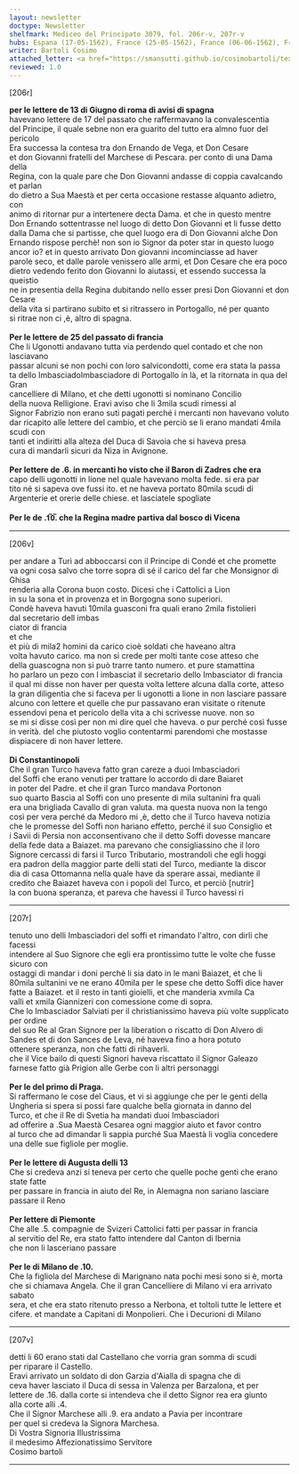 ```yaml
---
layout: newsletter
doctype: Newsletter
shelfmark: Mediceo del Principato 3079, fol. 206r-v, 207r-v
hubs: Espana (17-05-1562), France (25-05-1562), France (06-06-1562), France (10-06-1562), Istanbul (dd-mm-1562), Praha (01-06-1562), Augsburg (13-06-1562), Piemonte (dd-mm-1562), Milano (10-06-1562)
writer: Bartoli Cosimo
attached_letter: <a href="https://smansutti.github.io/cosimobartoli/texts/TBD/">TBD</a>
reviewed: 1.0
---
```


[206r]  
  
  
<strong>per le lettere de 13 di Giugno di roma di avisi di spagna</strong>  
havevano lettere de 17 del passato che raffermavano la convalescentia  
del Principe, il quale sebne non era guarito del tutto era almno fuor del pericolo  
Era successa la contesa tra don Ernando de Vega, et Don Cesare  
et don Giovanni fratelli del Marchese di Pescara. per conto di una Dama della  
Regina, con la quale pare che Don Giovanni andasse di coppia cavalcando et parlan  
do dietro a Sua Maestà et per certa occasione restasse alquanto adietro, con  
animo di ritornar pur a intertenere decta Dama. et che in questo mentre  
Don Ernando sottentrasse nel luogo di detto Don Giovanni et li fusse detto  
dalla Dama che si partisse, che quel luogo era di Don Giovanni alche Don  
Ernando rispose perchè! non son io Signor da poter star in questo luogo  
ancor io? et in questo arrivato Don giovanni incominciasse ad haver  
parole seco, et dalle parole venissero alle armi, et Don Cesare che era poco  
dietro vedendo ferito don Giovanni lo aiutassi, et essendo successa la queistio  
ne in presentia della Regina dubitando nello esser presi Don Giovanni et don Cesare  
della vita si partirano subito et si ritrassero in Portogallo, né per quanto  
si ritrae non ci ,è, altro di spagna.  
<br/><strong>Per le lettere de 25 del passato di francia</strong>  
Che li Ugonotti andavano tutta via perdendo quel contado et che non lasciavano  
passar alcuni se non pochi con loro salvicondotti, come era stata la passa  
ta dello ImbasciadoImbasciadore di Portogallo in là, et la ritornata in qua del Gran  
cancelliere di Milano, et che detti ugonotti si nominano Concilio  
della nuova Relligione. Eravi aviso che li 3mila scudi rimessi al  
Signor Fabrizio non erano suti pagati perché i mercanti non havevano voluto  
dar ricapito alle lettere del cambio, et che perciò se li erano mandati 4mila scudi con  
tanti et indiritti alla alteza del Duca di Savoia che si haveva presa  
cura di mandarli sicuri da Niza in Avignone.  
<br/><strong>Per lettere de .6. in mercanti ho visto che il Baron di Zadres che era</strong>  
capo delli ugonotti in lione nel quale havevano molta fede. si era par  
tito né si sapeva ove fussi ito. et ne haveva portato 80mila scudi di  
Argenterie et orerie delle chiese. et lasciatele spogliate  
<br/><strong>Per le de .1̅0̅. che la Regina madre partiva dal bosco di Vicena</strong>  
  
---  

[206v]  
  
  
per andare a Turì ad abboccarsi con il Principe di Condé et che promette  
va ogni cosa salvo che torre sopra di sé il carico del far che Monsignor di Ghisa  
renderia alla Corona buon costo. Dicesi che i Cattolici a Lion  
in su la sona et in provenza et in Borgogna sono superiori.  
Condè haveva havuti 10mila guasconi fra quali erano 2mila fistolieri  
dal secretario dell imbas  
ciator di francia  
et che  
et più di mila2 homini da carico cioè soldati che haveano altra  
volta havuto carico. ma non si crede per molti tante cose atteso che  
della guascogna non si può trarre tanto numero. et pure stamattina  
ho parlaro un pezo con l imbasciat il secretario dello Imbasciator di francia  
il qual mi disse non haver per questa volta lettere alcuna dalla corte, atteso  
la gran diligentia che si faceva per li ugonotti a lione in non lasciare passare  
alcuno con lettere et quelle che pur passavano eran visitate o ritenute  
essendovi pena et pericolo della vita a chi scrivesse nuove. non so  
se mi si disse così per non mi dire quel che haveva. o pur perché così fusse  
in verità. del che piutosto voglio contentarmi parendomi che mostasse  
dispiacere di non haver lettere.  
<br/><strong>Di Constantinopoli</strong>  
Che il gran Turco haveva fatto gran careze a duoi Imbasciadori  
del Soffi che erano venuti per trattare lo accordo di dare Baiaret  
in poter del Padre. et che il gran Turco mandava Portonon  
suo quarto Bascia al Soffi con uno presente di mila sultanini fra quali  
era una brigliada Cavallo di gran valuta. ma questa nuova non la tengo  
così per vera perché da Medoro mi ,è, detto che il Turco haveva notizia  
che le promesse del Soffi non hariano effetto, perché il suo Consiglio et  
i Savii di Persia non acconsentivano che il detto Soffi dovesse mancare  
della fede data a Baiazet. ma parevano che consigliassino che il loro  
Signore cercassi di farsi il Turco Tributario, mostrandoli che egli hoggi  
era padron della maggior parte delli stati del Turco, mediante la discor  
dia di casa Ottomanna nella quale have da sperare assai, mediante il  
credito che Baiazet haveva con i popoli del Turco, et perciò [nutrir]  
la con buona speranza, et pareva che havessi il Turco havessi ri  
  
---  

[207r]  
  
  
tenuto uno delli Imbasciadori del soffi et rimandato l'altro, con dirli che facessi  
intendere al Suo Signore che egli era prontissimo tutte le volte che fusse sicuro con  
ostaggi di mandar i doni perché li sia dato in le mani Baiazet, et che li  
80mila sultanini ve ne erano 40mila per le spese che detto Soffi dice haver  
fatte a Baiazet. et il resto in tanti gioielli, et che manderia xvmila Ca  
valli et xmila Giannizeri con comessione come di sopra.  
Che lo Imbasciador Salviati per il christianissimo haveva più volte supplicato per ordine  
del suo Re al Gran Signore per la liberation o riscatto di Don Alvero di  
Sandes et di don Sances de Leva, né haveva fino a hora potuto  
ottenere speranza, non che fatti di rihaverli.  
che il Vice bailo di questi Signori haveva riscattato il Signor Galeazo  
farnese fatto già Prigion alle Gerbe con li altri personaggi  
<br/><strong>Per le del primo di Praga.</strong>  
Si raffermano le cose del Ciaus, et vi si aggiunge che per le genti della  
Ungheria si spera si possi fare qualche bella giornata in danno del  
Turco, et che il Re di Svetia ha mandati duoi Imbasciadori  
ad offerire a .Sua Maestà Cesarea ogni maggior aiuto et favor contro  
al turco che ad dimandar li sappia purché Sua Maestà li voglia concedere  
una delle sue figliole per moglie.  
<br/><strong>Per le lettere di Augusta delli 13</strong>  
Che si credeva anzi si teneva per certo che quelle poche genti che erano state fatte  
per passare in francia in aiuto del Re, in Alemagna non sariano lasciare  
passare il Reno  
<br/><strong>Per lettere di Piemonte</strong>  
Che alle .5. compagnie de Svizeri Cattolici fatti per passar in francia  
al servitio del Re, era stato fatto intendere dal Canton di Ibernia  
che non li lasceriano passare  
<br/><strong>Per le di Milano de .10.</strong>  
Che la figliola del Marchese di Marignano nata pochi mesi sono si è, morta  
che si chiamava Angela. Che il gran Cancelliere di Milano vi era arrivato sabato  
sera, et che era stato ritenuto presso a Nerbona, et toltoli tutte le lettere et  
cifere. et mandate a Capitani di Monpolieri. Che i Decurioni di Milano  
  
---  

[207v]  
  
  
detti li 60 erano stati dal Castellano che vorria gran somma di scudi  
per riparare il Castello.  
Eravi arrivato un soldato di don Garzia d'Aialla di spagna che di  
ceva haver lasciato il Duca di sessa in Valenza per Barzalona, et per  
lettere de .16. dalla corte si intendeva che il detto Signor rea era giunto  
alla corte alli .4.  
Che il Signor Marchese alli .9. era andato a Pavia per incontrare  
per quel si credeva la Signora Marchesa.  
Di Vostra Signoria Illustrissima  
il medesimo Affezionatissimo Servitore  
Cosimo bartoli  
  
---  

